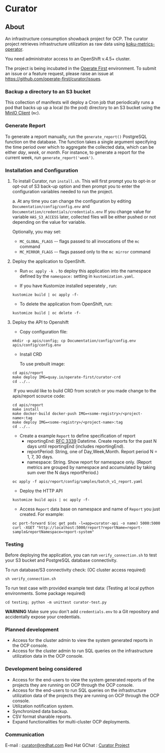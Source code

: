 # **Curator**

## About
An infrastructure consumption showback project for OCP. The curator project retrieves infrastructure utilization as raw data using [koku-metrics-operator](https://github.com/project-koku/koku-metrics-operator).

You need administrator access to an OpenShift v.4.5+ cluster. 

The project is being incubated in the [Operate First](https://www.operate-first.cloud/) environment. To submit an issue or a feature request, please raise an issue at https://github.com/operate-first/curator/issues. 


### Backup a directory to an S3 bucket
This collection of manifests will deploy a Cron job that periodically runs a pod that backs up up a local (to the pod) directory
to an S3 bucket using the [MinIO Client][] (`mc`).

[minio client]: https://docs.min.io/docs/minio-client-complete-guide.html

### Generate Report
To generate a report manually, run the `generate_report()` PostgreSQL function on the database. The function takes a single argument specifying the time period over which to aggregate the collected data, which can be either *day*, *week*, or *month*. For instance, to generate a report for the current week, run `generate_report('week')`.

### Installation and Configuration
1. To install Curator, run `install.sh`. This will first prompt you to opt-in or opt-out of S3 back-up option and then prompt you to enter the configuration variables needed to run the project.

      a. At any time you can change the configuration by editing `Documentation/config/config.env` and `Documentation/credentials/credentials.env`
         If you change value for variable `HAS_S3_ACCESS` later, collected files will be either pushed or not depending on the value for variable.

   Optionally, you may set:

     - `MC_GLOBAL_FLAGS` -- flags passed to all invocations of the
       `mc` command
     - `MC_MIRROR_FLAGS` -- flags passed only to the `mc mirror`
       command

2. Deploy the application to OpenShift.

    - Run `oc apply -k .` to deploy this application into the
      namespace defined by the `namespace:` setting in
      `kustomization.yaml`.
	
    - If you have Kustomize installed seperately , run:

    ```
    kustomize build | oc apply -f-
    ```

    - To delete the application from OpenShift, run:

    ```
    kustomize build | oc delete -f-
    ```

3. Deploy the API to Openshift
    - Copy configuration file:
    ``` shell
    mkdir -p apis/config; cp Documentation/config/config.env apis/config/config.env
    ```
    - Install CRD

        To use prebuilt image: 

    ```shell
    cd apis/report
    make deploy IMG=quay.io/operate-first/curator-crd
    cd ../..
    ```

    ​	If you would like to build CRD from scratch or you made change to the apis/report scource code:

    ``` shell
    cd apis/report
    make install
    make docker-build docker-push IMG=<some-registry>/<project-name>:tag
    make deploy IMG=<some-registry>/<project-name>:tag
    cd ../..
    ```
    - Create a example `Report` to define specification of report
        - reportingEnd: [RFC 3339](https://datatracker.ietf.org/doc/html/rfc3339) Datetime. Create reports for the past N days until reportingEnd (includes reportingEnd).
        - reportPeriod: String, one of Day,Week,Month. Report period N = 1, 7, 30 days. 
        - namespace: String. Show report for namespace only. (Report metrics are grouped by namespace and accumulated by taking sum over the N days reportPeriod.)
    ``` shell 
    oc apply -f apis/report/config/samples/batch_v1_report.yaml
    ```
    - Deploy the HTTP API
    ``` shell
    kustomize build apis | oc apply -f-
    ```
    - Access `Report` data base on namespace and name of `Report` you just created. For example:
    ```shell
    oc port-forward $(oc get pods -l=app=curator-api -o name) 5000:5000
    curl -XGET "http://localhost:5000/report?reportName=report-sample&reportNamespace=report-system"
    ```

### Testing

Before deploying the application, you can run `verify_connection.sh` to test your S3 bucket and PostgreSQL database connectivity. 

To run database/S3 connectivity check: (OC cluster access required)
```shell
sh verify_connection.sh
```

To run test case with provided example test data: (Testing at local python environments. Some package required)
```shell
cd testing; python -m unittest curator-test.py
```


**WARNING** Make sure you don't add `credentials.env` to a Git
repository and accidentally expose your credentials.

[docker image]: https://hub.docker.com/r/minio/mc/
[s3cmd]: https://s3tools.org/s3cmd

### Planned development

+ Access for the cluster admin to view the system generated reports in the OCP console. 
+ Access for the cluster admin to run SQL queries on the infrastructure utilization data in the OCP console. 


### Development being considered
+ Access for the end-users to view the system generated reports of the projects they are running on OCP through the OCP console. 
+ Access for the end-users to run SQL queries on the infrastructure utilization data of the projects they are running on OCP through the OCP console. 
+ Utilization notification system. 
+ Synchronized data backup. 
+ CSV format sharable reports. 
+ Expand functionalities for multi-cluster OCP deployments.

### Communication
E-mail : curator@redhat.com Red Hat GChat : [Curator Project](https://join.slack.com/t/operatefirst/shared_invite/zt-o2gn4wn8-O39g7sthTAuPCvaCNRnLww)
